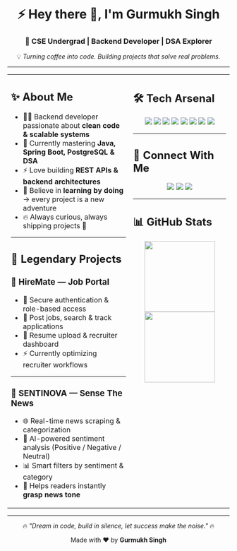 <div align="center">
  
# ⚡ Hey there 👋, I'm Gurmukh Singh  
### 🚀 CSE Undergrad | Backend Developer | DSA Explorer  

💡 *Turning coffee into code. Building projects that solve real problems.*  

</div>

---

<table>
<tr>
<td width="55%" valign="top">

## ✨ About Me  

- 🧑‍💻 Backend developer passionate about **clean code & scalable systems**  
- 🌱 Currently mastering **Java, Spring Boot, PostgreSQL & DSA**  
- ⚡ Love building **REST APIs & backend architectures**  
- 🎯 Believe in **learning by doing** → every project is a new adventure  
- 🔥 Always curious, always shipping projects 🚀  

---

## 🎯 Legendary Projects  

### 💼 HireMate — Job Portal  
- 🔐 Secure authentication & role-based access  
- 📝 Post jobs, search & track applications  
- 📄 Resume upload & recruiter dashboard  
- ⚡ Currently optimizing recruiter workflows  

---

### 📰 SENTINOVA — Sense The News  
- 🌐 Real-time news scraping & categorization  
- 🤖 AI-powered sentiment analysis (Positive / Negative / Neutral)  
- 📊 Smart filters by sentiment & category  
- 🎯 Helps readers instantly **grasp news tone**  

</td>

<td width="45%" valign="top">

## 🛠️ Tech Arsenal  

<p align="center">
  <img src="https://img.shields.io/badge/Java-ED8B00?style=for-the-badge&logo=java&logoColor=white"/>
  <img src="https://img.shields.io/badge/C++-00599C?style=for-the-badge&logo=c%2B%2B&logoColor=white"/>
  <img src="https://img.shields.io/badge/SpringBoot-6DB33F?style=for-the-badge&logo=spring-boot&logoColor=white"/>
  <img src="https://img.shields.io/badge/PostgreSQL-316192?style=for-the-badge&logo=postgresql&logoColor=white"/>
  <img src="https://img.shields.io/badge/MySQL-00758F?style=for-the-badge&logo=mysql&logoColor=white"/>
  <img src="https://img.shields.io/badge/Postman-FF6C37?style=for-the-badge&logo=postman&logoColor=white"/>
  <img src="https://img.shields.io/badge/VSCode-007ACC?style=for-the-badge&logo=visual-studio-code&logoColor=white"/>
  <img src="https://img.shields.io/badge/GitHub-181717?style=for-the-badge&logo=github&logoColor=white"/>
</p>

---

## 📢 Connect With Me  

<p align="center">
  <a href="mailto:gurmukhsmalhotra1@gmail.com"><img src="https://img.shields.io/badge/Email-D14836?style=for-the-badge&logo=gmail&logoColor=white"></a>  
  <a href="https://linkedin.com/in/gurmukh-singh-b92a96288"><img src="https://img.shields.io/badge/LinkedIn-0077B5?style=for-the-badge&logo=linkedin&logoColor=white"></a>  
  <a href="https://github.com/GURMUKHsMALHOTR4"><img src="https://img.shields.io/badge/GitHub-100000?style=for-the-badge&logo=github&logoColor=white"></a>  
</p>

---

## 📊 GitHub Stats  

<p align="center">
  <img src="https://github-readme-stats.vercel.app/api?username=GURMUKHsMALHOTR4&show_icons=true&theme=tokyonight" height="160px"/>
  <img src="https://github-readme-stats.vercel.app/api/top-langs/?username=GURMUKHsMALHOTR4&layout=compact&theme=tokyonight" height="160px"/>
</p>

</td>
</tr>
</table>

---

<div align="center">

🔥 *"Dream in code, build in silence, let success make the noise."* 🔥  

Made with ❤️ by **Gurmukh Singh**  

</div>
